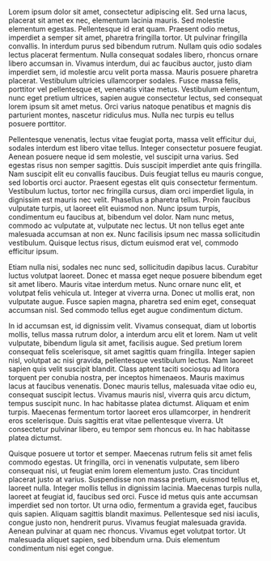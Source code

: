 Lorem ipsum dolor sit amet, consectetur adipiscing elit. Sed urna lacus, placerat sit amet ex nec, elementum lacinia mauris. Sed molestie elementum egestas. Pellentesque id erat quam. Praesent odio metus, imperdiet a semper sit amet, pharetra fringilla tortor. Ut pulvinar fringilla convallis. In interdum purus sed bibendum rutrum. Nullam quis odio sodales lectus placerat fermentum. Nulla consequat sodales libero, rhoncus ornare libero accumsan in. Vivamus interdum, dui ac faucibus auctor, justo diam imperdiet sem, id molestie arcu velit porta massa. Mauris posuere pharetra placerat. Vestibulum ultricies ullamcorper sodales. Fusce massa felis, porttitor vel pellentesque et, venenatis vitae metus. Vestibulum elementum, nunc eget pretium ultrices, sapien augue consectetur lectus, sed consequat lorem ipsum sit amet metus. Orci varius natoque penatibus et magnis dis parturient montes, nascetur ridiculus mus. Nulla nec turpis eu tellus posuere porttitor.

Pellentesque venenatis, lectus vitae feugiat porta, massa velit efficitur dui, sodales interdum est libero vitae tellus. Integer consectetur posuere feugiat. Aenean posuere neque id sem molestie, vel suscipit urna varius. Sed egestas risus non semper sagittis. Duis suscipit imperdiet ante quis fringilla. Nam suscipit elit eu convallis faucibus. Duis feugiat tellus eu mauris congue, sed lobortis orci auctor. Praesent egestas elit quis consectetur fermentum. Vestibulum luctus, tortor nec fringilla cursus, diam orci imperdiet ligula, in dignissim est mauris nec velit. Phasellus a pharetra tellus. Proin faucibus vulputate turpis, ut laoreet elit euismod non. Nunc ipsum turpis, condimentum eu faucibus at, bibendum vel dolor. Nam nunc metus, commodo ac vulputate at, vulputate nec lectus. Ut non tellus eget ante malesuada accumsan at non ex. Nunc facilisis ipsum nec massa sollicitudin vestibulum. Quisque lectus risus, dictum euismod erat vel, commodo efficitur ipsum.

Etiam nulla nisi, sodales nec nunc sed, sollicitudin dapibus lacus. Curabitur luctus volutpat laoreet. Donec et massa eget neque posuere bibendum eget sit amet libero. Mauris vitae interdum metus. Nunc ornare nunc elit, et volutpat felis vehicula ut. Integer at viverra urna. Donec ut mollis erat, non vulputate augue. Fusce sapien magna, pharetra sed enim eget, consequat accumsan nisl. Sed commodo tellus eget augue condimentum dictum.

In id accumsan est, id dignissim velit. Vivamus consequat, diam ut lobortis mollis, tellus massa rutrum dolor, a interdum arcu elit et lorem. Nam ut velit vulputate, bibendum ligula sit amet, facilisis augue. Sed pretium lorem consequat felis scelerisque, sit amet sagittis quam fringilla. Integer sapien nisl, volutpat ac nisi gravida, pellentesque vestibulum lectus. Nam laoreet sapien quis velit suscipit blandit. Class aptent taciti sociosqu ad litora torquent per conubia nostra, per inceptos himenaeos. Mauris maximus lacus at faucibus venenatis. Donec mauris tellus, malesuada vitae odio eu, consequat suscipit lectus. Vivamus mauris nisl, viverra quis arcu dictum, tempus suscipit nunc. In hac habitasse platea dictumst. Aliquam et enim turpis. Maecenas fermentum tortor laoreet eros ullamcorper, in hendrerit eros scelerisque. Duis sagittis erat vitae pellentesque viverra. Ut consectetur pulvinar libero, eu tempor sem rhoncus eu. In hac habitasse platea dictumst.

Quisque posuere ut tortor et semper. Maecenas rutrum felis sit amet felis commodo egestas. Ut fringilla, orci in venenatis vulputate, sem libero consequat nisi, ut feugiat enim lorem elementum justo. Cras tincidunt placerat justo at varius. Suspendisse non massa pretium, euismod tellus et, laoreet nulla. Integer mollis tellus in dignissim lacinia. Maecenas turpis nulla, laoreet at feugiat id, faucibus sed orci. Fusce id metus quis ante accumsan imperdiet sed non tortor. Ut urna odio, fermentum a gravida eget, faucibus quis sapien. Aliquam sagittis blandit maximus. Pellentesque sed nisi iaculis, congue justo non, hendrerit purus. Vivamus feugiat malesuada gravida. Aenean pulvinar at quam nec rhoncus. Vivamus eget volutpat tortor. Ut malesuada aliquet sapien, sed bibendum urna. Duis elementum condimentum nisi eget congue.